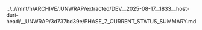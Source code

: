 ../..//mnt/h/ARCHIVE/.UNWRAP/extracted/DEV__2025-08-17__1833__host-duri-head/__UNWRAP/3d737bd39e/PHASE_Z_CURRENT_STATUS_SUMMARY.md